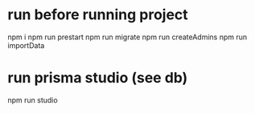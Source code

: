 # run before running project

npm i
npm run prestart
npm run migrate
npm run createAdmins
npm run importData

# run prisma studio (see db)

npm run studio
